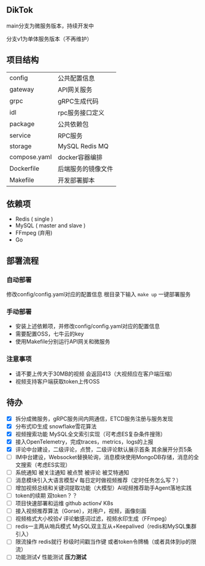 ## DikTok
main分支为微服务版本，持续开发中

分支v1为单体服务版本（不再维护）
## 项目结构
|              |                    |
| ------------ | ------------------ |
| config       | 公共配置信息       |
| gateway      | API网关服务        |
| grpc         | gRPC生成代码       |
| idl          | rpc服务接口定义    |
| package      | 公共依赖包         |
| service      | RPC服务            |
| storage      | MySQL Redis MQ     |
| compose.yaml | docker容器编排     |
| Dockerfile   | 后端服务的镜像文件 |
| Makefile     | 开发部署脚本       |

## 依赖项
* Redis ( single )
* MySQL ( master and slave )
* FFmpeg (弃用)
* Go

## 部署流程
### 自动部署
修改config/config.yaml对应的配置信息
根目录下输入 `make up` 一键部署服务

### 手动部署
* 安装上述依赖项，并修改config/config.yaml对应的配置信息
* 需要配置OSS，七牛云的key
* 使用Makefile分别运行API网关和微服务

### 注意事项
* 请不要上传大于30MB的视频 会返回413（大视频应在客户端压缩）
* 视频支持客户端获取token上传OSS

## 待办
- [x] 拆分成微服务，gRPC服务间内网通信，ETCD服务注册与服务发现
- [x] 分布式ID生成 snowflake雪花算法
- [x] 视频搜索功能 MySQL全文索引实现（可考虑ES复杂条件搜筛）
- [x] 接入OpenTelemetry，完成traces，metrics，logs的上报
- [x] 评论中台建设，二级评论，点赞，二级评论默认展示首条 其余展开分页5条
- [ ] IM中台建设，Websocket替换轮询，消息模块使用MongoDB存储，消息的全文搜索（考虑ES实现）
- [ ] 系统通知 被关注通知 被点赞 被评论 被艾特通知 
- [ ] 消息模块引入大语言模型√ 每日定时做视频推荐（定时任务怎么写？）
- [ ] 增加视频总结和关键词提取功能（大模型）AI视频推荐助手Agent落地实践
- [ ] token的续期 双token？？
- [ ] 项目快速部署和运维 github action√ K8s
- [ ] 接入视频推荐算法（Gorse），对用户，视频，画像刻画
- [ ] 视频格式大小校验√ 评论敏感词过滤，视频水印生成（FFmpeg）
- [ ] redis一主两从哨兵模式 MySQL双主互从+Keepalived（redis和MySQL集群引入）
- [ ] 限流操作 redis就行 秒级时间戳当作键 或者token令牌桶（或者具体到ip的限流）
- [ ] 功能测试√ 性能测试 **压力测试**
